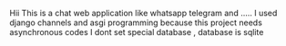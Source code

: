 Hii 
This is a chat web application like whatsapp telegram and .....
I used django channels and asgi programming because this 
project needs asynchronous codes
I dont set special database , database is sqlite
